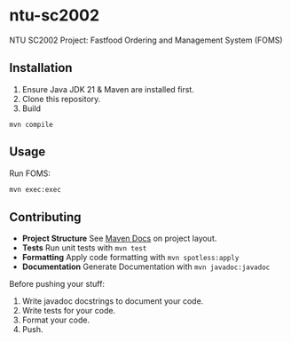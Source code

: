 # ntu-sc2002
NTU SC2002 Project: Fastfood Ordering and Management System (FOMS)

## Installation
1. Ensure Java JDK 21 & Maven are installed first.
2. Clone this repository.
3. Build 
```
mvn compile
```

## Usage
Run FOMS:
```sh
mvn exec:exec
```

## Contributing
- **Project Structure** See [Maven Docs](https://maven.apache.org/guides/introduction/introduction-to-the-standard-directory-layout.html) on project layout.
- **Tests** Run unit tests with `mvn test`
- **Formatting** Apply code formatting with `mvn spotless:apply`
- **Documentation** Generate Documentation with `mvn javadoc:javadoc`

Before pushing your stuff:
1. Write javadoc docstrings to document your code.
2. Write tests for your code.
3. Format your code.
4. Push.
